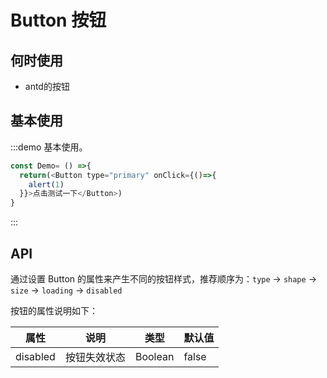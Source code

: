# Button 按钮

## 何时使用

- antd的按钮

## 基本使用

:::demo 基本使用。

```js
const Demo= () =>{
  return(<Button type="primary" onClick={()=>{
    alert(1)
  }}>点击测试一下</Button>)
}
```
:::

## API

通过设置 Button 的属性来产生不同的按钮样式，推荐顺序为：`type` -> `shape` -> `size` -> `loading` -> `disabled`

按钮的属性说明如下：

| 属性 | 说明 | 类型 | 默认值 |
| --- | --- | --- | --- |
| disabled | 按钮失效状态 | Boolean | false |
